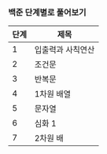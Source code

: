 ### 백준 단계별로 풀어보기
|단계|제목|
|---|---|
|1|입출력과 사칙연산|
|2|조건문|
|3|반복문|
|4|1차원 배열|
|5|문자열|
|6|심화 1|
|7|2차원 배|
